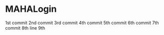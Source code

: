 
# MAHALogin
1st commit
2nd commit
3rd commit
4th commit
5th commit
6th commit
7th commit
8th line
9th

